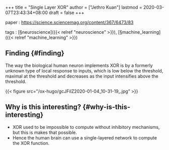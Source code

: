 +++
title = "Single Layer XOR"
author = ["Jethro Kuan"]
lastmod = 2020-03-07T23:43:34+08:00
draft = false
+++

paper
: <https://science.sciencemag.org/content/367/6473/83>

tags
: [§neuroscience]({{< relref "neuroscience" >}}), [§machine\_learning]({{< relref "machine_learning" >}})


## Finding {#finding}

The way the biological human neuron implements XOR is by a formerly
unknown type of local response to inputs, which is low below the
threshold, maximal at the threshold and decreases as the input
intensifies above the threshold.

{{< figure src="/ox-hugo/gcJFiIZ2020-01-04_10-31-19_.jpg" >}}


## Why is this interesting? {#why-is-this-interesting}

-   XOR used to be impossible to compute without inhibitory mechanisms,
    but this is makes that possible.
-   Hence the human brain can use a single-layered network to compute
    the XOR function.
